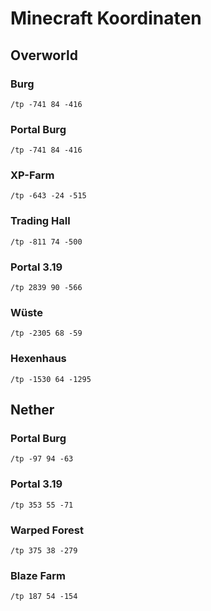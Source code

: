 # Minecraft Koordinaten
## Overworld
### Burg
```
/tp -741 84 -416
```
### Portal Burg
```
/tp -741 84 -416
```
### XP-Farm
```
/tp -643 -24 -515
```
### Trading Hall
```
/tp -811 74 -500
```
### Portal 3.19
```
/tp 2839 90 -566
```
### Wüste
```
/tp -2305 68 -59
```
### Hexenhaus 
```
/tp -1530 64 -1295
```

## Nether
### Portal Burg
```
/tp -97 94 -63
```
### Portal 3.19 
```
/tp 353 55 -71
```
### Warped Forest
```
/tp 375 38 -279
```
### Blaze Farm
```
/tp 187 54 -154
```
